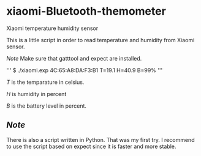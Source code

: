 # xiaomi-Bluetooth-themometer
Xiaomi temperature humidity sensor

This is a little script in order to read temperature and humidity from Xiaomi sensor.

*Note* Make sure that gatttool and expect are installed. 

'''
$ ./xiaomi.exp 4C:65:A8:DA:F3:B1
T=19.1 H=40.9 B=99%
'''

*T* is the temparature in celsius. 

*H* is humidity in percent 

*B* is the battery level in percent.

## *Note*
There is also a script written in Python. That was my first try. I recommend to use the script based on expect since it is faster and more stable.
